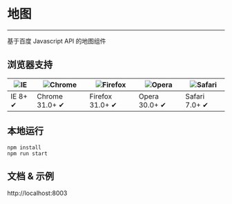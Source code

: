 # 地图

---

基于百度 Javascript API 的地图组件

## 浏览器支持

| ![IE](https://raw.github.com/alrra/browser-logos/master/internet-explorer/internet-explorer_48x48.png) | ![Chrome](https://raw.github.com/alrra/browser-logos/master/chrome/chrome_48x48.png) | ![Firefox](https://raw.github.com/alrra/browser-logos/master/firefox/firefox_48x48.png) | ![Opera](https://raw.github.com/alrra/browser-logos/master/opera/opera_48x48.png) | ![Safari](https://raw.github.com/alrra/browser-logos/master/safari/safari_48x48.png) |
| ------------------------------------------------------------------------------------------------------ | ------------------------------------------------------------------------------------ | --------------------------------------------------------------------------------------- | --------------------------------------------------------------------------------- | ------------------------------------------------------------------------------------ |
| IE 8+ ✔                                                                                                | Chrome 31.0+ ✔                                                                       | Firefox 31.0+ ✔                                                                         | Opera 30.0+ ✔                                                                     | Safari 7.0+ ✔                                                                        |

## 本地运行

```
npm install
npm run start
```

## 文档 & 示例

http://localhost:8003
